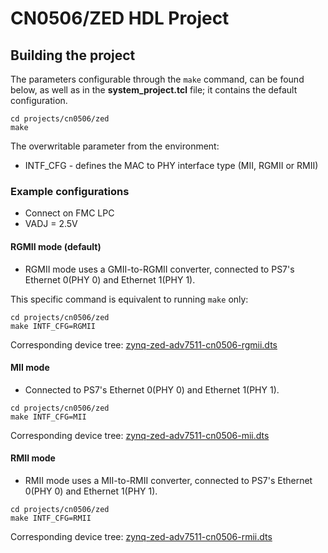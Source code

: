 # CN0506/ZED HDL Project

## Building the project

The parameters configurable through the `make` command, can be found below, as well as in the **system_project.tcl** file; it contains the default configuration.

```
cd projects/cn0506/zed
make
```

The overwritable parameter from the environment:

- INTF_CFG - defines the MAC to PHY interface type (MII, RGMII or RMII)

### Example configurations

- Connect on FMC LPC
- VADJ = 2.5V

#### RGMII mode (default)

- RGMII mode uses a GMII-to-RGMII converter, connected to PS7's Ethernet 0(PHY 0) and Ethernet 1(PHY 1).

This specific command is equivalent to running `make` only:

```
cd projects/cn0506/zed
make INTF_CFG=RGMII
```

Corresponding device tree: [zynq-zed-adv7511-cn0506-rgmii.dts](https://github.com/analogdevicesinc/linux/blob/main/arch/arm/boot/dts/xilinx/zynq-zed-adv7511-cn0506-rgmii.dts)

#### MII mode

- Connected to PS7's Ethernet 0(PHY 0) and Ethernet 1(PHY 1).

```
cd projects/cn0506/zed
make INTF_CFG=MII
```

Corresponding device tree: [zynq-zed-adv7511-cn0506-mii.dts](https://github.com/analogdevicesinc/linux/blob/main/arch/arm/boot/dts/xilinx/zynq-zed-adv7511-cn0506-mii.dts)

#### RMII mode

- RMII mode uses a MII-to-RMII converter, connected to PS7's Ethernet 0(PHY 0) and Ethernet 1(PHY 1).

```
cd projects/cn0506/zed
make INTF_CFG=RMII
```

Corresponding device tree: [zynq-zed-adv7511-cn0506-rmii.dts](https://github.com/analogdevicesinc/linux/blob/main/arch/arm/boot/dts/xilinx/zynq-zed-adv7511-cn0506-rmii.dts)